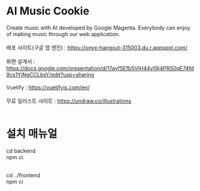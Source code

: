 # AI Music Cookie
Create music with AI developed by Google Magenta. Everybody can enjoy of making music through our web application. <br> <br>
배포 사이트(구글 앱 엔진) : https://onyx-hangout-315003.du.r.appspot.com/ <br> <br>
화면 설계서 : https://docs.google.com/presentation/d/17ayf5Efb5VIH44vf8j4PRS0qE74fd9cs1YjNgCCLbsY/edit?usp=sharing <br><br>
Vuetify : https://vuetifyjs.com/en/ <br> <br>
무료 일러스트 사이트 : https://undraw.co/illustrations <br> <br>

# 설치 매뉴얼
cd backend<br>
npm ci<br><br>

cd ../frontend<br>
npm ci<br><br>
